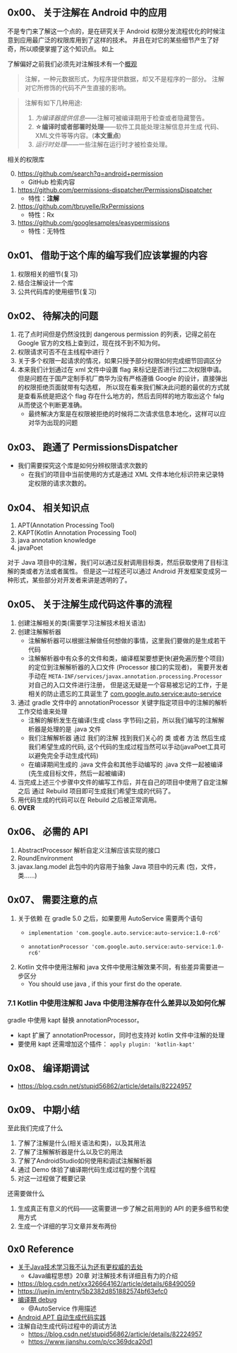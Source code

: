 ## 0x00、 关于注解在 Android 中的应用

不是专门来了解这一个点的，是在研究关于 Android 权限分发流程优化的时候注意到应用最广泛的权限库用到了这样的技术。
并且在对它的某些细节产生了好奇，所以顺便掌握了这个知识点。
如上


了解偏好之前我们必须先对注解技术有一个[概观](https://docs.oracle.com/javase/tutorial/java/annotations/index.html)

>   注解，一种元数据形式，为程序提供数据，却又不是程序的一部分。
    注解对它所修饰的代码不产生直接的影响。

>   注解有如下几种用途:
>   1. *为编译器提供信息*——注解可被编译期用于检查或者隐藏警告。
>   2. **☆编译时或者部署时处理**——软件工具能处理注解信息并生成 代码、XML文件等等内容。(**本文重点**)
>   3. *运行时处理*——一些注解在运行时才被检查处理。

相关的权限库

0. https://github.com/search?q=android+permission
    - GitHub 检索内容
1. https://github.com/permissions-dispatcher/PermissionsDispatcher
    - 特性：**注解**
2. https://github.com/tbruyelle/RxPermissions
    - 特性：Rx
3. https://github.com/googlesamples/easypermissions
    - 特性：无特性


## 0x01、 借助于这个库的编写我们应该掌握的内容

1. 权限相关的细节(复习)
2. 结合注解设计一个库
3. 公共代码库的使用细节(复习)


## 0x02、 待解决的问题
1. 花了点时间但是仍然没找到 dangerous permission 的列表，记得之前在 Google 官方的文档上查到过，现在找不到不知为何。
2. 权限请求可否不在主线程中进行？
3. 关于多个权限一起请求的情况，如果只授予部分权限如何完成细节回调区分
4. 本来我们计划通过在 xml 文件中设置 flag 来标记是否进行过二次权限申请。
    但是问题在于国产定制手机厂商华为没有严格遵循 Google 的设计，直接弹出的权限拒绝页面就带有勾选框，
    所以现在看来我们解决此问题的最优的方式就是查看系统是把这个 flag 存在什么地方的，然后去同样的地方取出这个 falg 从而使这个判断更准确。
    - 最终解决方案是在权限被拒绝的时候将二次请求信息本地化，这样可以应对华为出现的问题
    
## 0x03、 跑通了 PermissionsDispatcher
- 我们需要探究这个库是如何分辨权限请求次数的
    - 在我们的项目中当前使用的方式是通过 XML 文件本地化标识符来记录特定权限的请求次数的。
    
## 0x04、 相关知识点

1. APT(Annotation Processing Tool)
2. KAPT(Kotlin Annotation Processing Tool)
2. java annotation knowledge
3. javaPoet

对于 Java 项目中的注解，我们可以通过反射调用目标类，然后获取使用了目标注解的类或者方法或者属性。
但是这一过程还可以通过 Android 开发框架变成另一种形式，某些部分对开发者来讲是透明的了。

## 0x05、 关于注解生成代码这件事的流程

1. 创建注解相关的类(需要学习注解技术相关语法)
2. 创建注解解析器
    - 注解解析器可以根据注解做任何想做的事情，这里我们要做的是生成若干代码
    - 注解解析器中有众多的文件和类，编译框架要想更快(避免遍历整个项目)的定位到注解解析器的入口文件 (Processor 接口的实现者)，
      需要开发者手动在 `META-INF/services/javax.annotation.processing.Processor` 对自己的入口文件进行注册，
      但是这无疑是一个容易被忘记的工作，于是相关的防止遗忘的工具诞生了 [com.google.auto.service:auto-service](https://github.com/google/auto/tree/master/service)
3. 通过 gradle 文件中的 annotationProcessor 关键字指定项目中的注解的解析工作交给谁来处理
    - 注解的解析发生在编译(生成 class 字节码)之前，所以我们编写的注解解析器是处理的是 .java 文件
    - 我们注解解析器 通过 我们的注解 找到我们关心的 类 或者 方法 然后生成我们希望生成的代码, 
      这个代码的生成过程当然可以手动(javaPoet工具可以避免完全手动生成代码)
    - 在编译期间生成的 .java 文件会和其他手动编写的 .java 文件一起被编译(先生成目标文件，然后一起被编译)
4. 当完成上述三个步骤中文件的编写工作后，并在自己的项目中使用了自定注解之后
    通过 Rebuild 项目即可生成我们希望生成的代码了。
5. 用代码生成的代码可以在 Rebuild 之后被正常调用。
6. **OVER**

## 0x06、 必需的 API
1. AbstractProcessor 解析自定义注解应该实现的接口
2. RoundEnvironment
3. javax.lang.model 此包中的内容用于抽象 Java 项目中的元素 (包，文件，类……)

## 0x07、 需要注意的点
1. 关于依赖 在 gradle 5.0 之后，如果要用 AutoService 需要两个语句
    -     implementation 'com.google.auto.service:auto-service:1.0-rc6'
    -     annotationProcessor 'com.google.auto.service:auto-service:1.0-rc6'
2. Kotlin 文件中使用注解和 java 文件中使用注解效果不同，有些差异需要进一步区分
    - You should use java , if this your first do the operate.

### 7.1 Kotlin 中使用注解和 Java 中使用注解存在什么差异以及如何化解
gradle 中使用 kapt 替换 annotationProcessor。
-  kapt 扩展了 annotationProcessor，同时也支持对 kotlin 文件中注解的处理
- 要使用 kapt 还需增加这个插件： `apply plugin: 'kotlin-kapt'` 

## 0x08、 编译期调试
- https://blog.csdn.net/stupid56862/article/details/82224957
    

## 0x09、 中期小结
至此我们完成了什么
1. 了解了注解是什么(相关语法和类)，以及其用法
2. 了解了注解解析器是什么以及它的用法
3. 了解了AndroidStudio如何使用和调试注解解析器
4. 通过 Demo 体验了编译期代码生成过程的整个流程
5. 对这一过程做了概要记录

还需要做什么
1. 生成真正有意义的代码——这需要进一步了解之前用到的 API 的更多细节和使用方式
2. 生成一个详细的学习文章并发布两份

## 0x0 Reference 
- [关于Java技术学习我不认为还有更权威的去处](https://docs.oracle.com/javase/tutorial/java/annotations/index.html)
    - 《Java编程思想》20章 对注解技术有详细且有力的介绍
- https://blog.csdn.net/xx326664162/article/details/68490059
- https://juejin.im/entry/5b2382d851882574bf63efc0
- [编译期 debug](https://www.jianshu.com/p/4fef2ad51f5a)
    - @AutoService 作用描述
- [Android APT 自动生成代码实践](https://blog.csdn.net/u010976213/article/details/91999309)
- 注解自动生成代码过程中的调试方法
    - https://blog.csdn.net/stupid56862/article/details/82224957
    - https://www.jianshu.com/p/cc369dca20d1
    
   